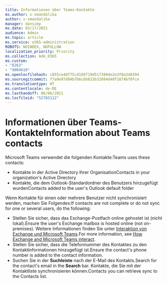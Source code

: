 ```yaml
---
title: Informationen über Teams-Kontakte
ms.author: v-smandalika
author: v-smandalika
manager: dansimp
ms.date: 03/17/2021
audience: Admin
ms.topic: article
ms.service: o365-administration
ROBOTS: NOINDEX, NOFOLLOW
localization_priority: Priority
ms.collection: Adm_O365
ms.custom:
- "8263"
- "9004610"
ms.openlocfilehash: c855ce4df75cd169719d51f380de2e3f0a348394
ms.sourcegitcommit: f7a9e97d04b7b6cbb633b32094d40f1874bf0fce
ms.translationtype: HT
ms.contentlocale: de-DE
ms.lasthandoff: 06/06/2021
ms.locfileid: "52783112"
---
```

# <a name="information-about-teams-contacts"></a><span data-ttu-id="70642-102">Informationen über Teams-Kontakte</span><span class="sxs-lookup"><span data-stu-id="70642-102">Information about Teams contacts</span></span>

<span data-ttu-id="70642-103">Microsoft Teams verwendet die folgenden Kontakte:</span><span class="sxs-lookup"><span data-stu-id="70642-103">Teams uses these contacts:</span></span>

- <span data-ttu-id="70642-104">Kontakte in der Active Directory Ihrer Organisation</span><span class="sxs-lookup"><span data-stu-id="70642-104">Contacts in your organization's Active Directory</span></span>
- <span data-ttu-id="70642-105">Kontakte, die dem Outlook-Standardordner des Benutzers hinzugefügt wurden</span><span class="sxs-lookup"><span data-stu-id="70642-105">Contacts added to the user's Outlook default folder</span></span>

<span data-ttu-id="70642-106">Wenn Kontakte für einen oder mehrere Benutzer nicht synchronisiert werden, machen Sie Folgendes:</span><span class="sxs-lookup"><span data-stu-id="70642-106">If contacts are not complete or do not sync for one or several users, do the following:</span></span>

- <span data-ttu-id="70642-107">Stellen Sie sicher, dass das Exchange-Postfach online gehostet ist (nicht lokal).</span><span class="sxs-lookup"><span data-stu-id="70642-107">Ensure the user's Exchange mailbox is hosted online (not on-premises).</span></span> <span data-ttu-id="70642-108">Weitere Informationen finden Sie unter [Interaktion von Exchange und Microsoft Teams](/microsoftteams/exchange-teams-interact).</span><span class="sxs-lookup"><span data-stu-id="70642-108">For more information, see [How Exchange and Microsoft Teams interact](/microsoftteams/exchange-teams-interact).</span></span>
- <span data-ttu-id="70642-109">Stellen Sie sicher, dass die Telefonnummer des Kontaktes zu den Kontaktinformationen hinzugefügt ist.</span><span class="sxs-lookup"><span data-stu-id="70642-109">Ensure the contact's phone number is added to the contact information.</span></span>
- <span data-ttu-id="70642-110">Suchen Sie in der **Suchleiste** nach der E-Mail des Kontakts.</span><span class="sxs-lookup"><span data-stu-id="70642-110">Search for the contact's email in the **Search** bar.</span></span> <span data-ttu-id="70642-111">Kontakte, die Sie mit der Kontaktliste synchronisieren können.</span><span class="sxs-lookup"><span data-stu-id="70642-111">Contacts you can retrieve sync to the Contacts list.</span></span>


